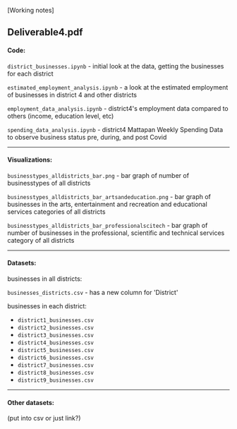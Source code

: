 [Working notes]

## Deliverable4.pdf ##

#### Code: ####

`district_businesses.ipynb` - initial look at the data, getting the businesses for each district

`estimated_employment_analysis.ipynb` - a look at the estimated employment of businesses in district 4 and other districts

`employment_data_analysis.ipynb` - district4's employment data compared to others (income, education level, etc)

`spending_data_analysis.ipynb` - district4 Mattapan Weekly Spending Data to observe business status pre, during, and post Covid

---
#### Visualizations: ####
`businesstypes_alldistricts_bar.png` - bar graph of number of businesstypes of all districts

`businesstypes_alldistricts_bar_artsandeducation.png` - bar graph of businesses in the arts, entertainment and recreation and educational services categories of all districts 

`businesstypes_alldistricts_bar_professionalscitech` - bar graph of number of businesses in the professional, scientific and technical services category of all districts 

--- 
#### Datasets: ####

businesses in all districts:

`businesses_districts.csv` - has a new column for 'District'

businesses in each district:
- `district1_businesses.csv`
- `district2_businesses.csv`
- `district3_businesses.csv`
- `district4_businesses.csv`
- `district5_businesses.csv`
- `district6_businesses.csv`
- `district7_businesses.csv`
- `district8_businesses.csv`
- `district9_businesses.csv`

---
#### Other datasets: ####
(put into csv or just link?)